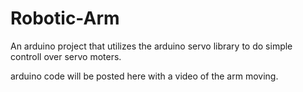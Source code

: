 # Robotic-Arm
An arduino project that utilizes the arduino servo library to do simple controll over servo moters.

arduino code will be posted here with a video of the arm moving.
